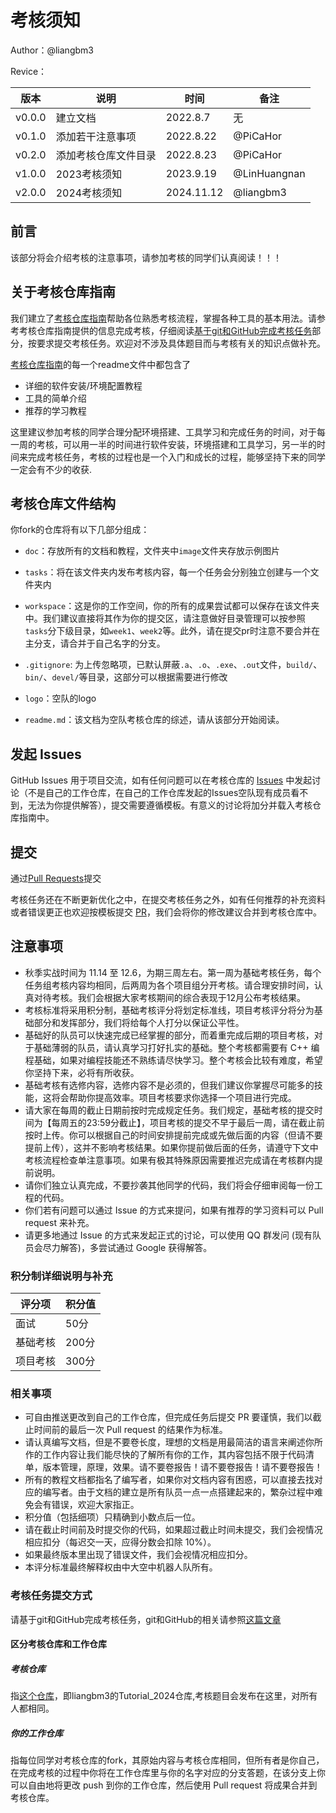 # 考核须知

Author：@liangbm3

Revice：

| 版本     | 说明         | 时间         | 备注           |
| ------ | ---------- | ---------- | ------------ |
| v0.0.0 | 建立文档       | 2022.8.7   | 无            |
| v0.1.0 | 添加若干注意事项   | 2022.8.22  | @PiCaHor     |
| v0.2.0 | 添加考核仓库文件目录 | 2022.8.23  | @PiCaHor     |
| v1.0.0 | 2023考核须知   | 2023.9.19  | @LinHuangnan |
| v2.0.0 | 2024考核须知   | 2024.11.12 | @liangbm3    |

## 前言

该部分将会介绍考核的注意事项，请参加考核的同学们认真阅读！！！

## 关于考核仓库指南

我们建立了[考核仓库指南](https://github.com/liangbm3/Tutorial_2024)帮助各位熟悉考核流程，掌握各种工具的基本用法。请参考考核仓库指南提供的信息完成考核，仔细阅读[基于git和GitHub完成考核任务](./基于git和GitHub完成考核任务.md)部分，按要求提交考核任务。欢迎对不涉及具体题目而与考核有关的知识点做补充。

[考核仓库指南](https://github.com/liangbm3/Tutorial_2024/doc)的每一个readme文件中都包含了
- 详细的软件安装/环境配置教程
- 工具的简单介绍
- 推荐的学习教程

这里建议参加考核的同学合理分配环境搭建、工具学习和完成任务的时间，对于每一周的考核，可以用一半的时间进行软件安装，环境搭建和工具学习，另一半的时间来完成考核任务，考核的过程也是一个入门和成长的过程，能够坚持下来的同学一定会有不少的收获.


## 考核仓库文件结构

你fork的仓库将有以下几部分组成：

+ `doc`：存放所有的文档和教程，文件夹中`image`文件夹存放示例图片

+ `tasks`：将在该文件夹内发布考核内容，每一个任务会分别独立创建与一个文件夹内

+ `workspace`：这是你的工作空间，你的所有的成果尝试都可以保存在该文件夹中。我们建议直接将其作为你的提交区，请注意做好目录管理可以按参照`tasks`分下级目录，如`week1`、`week2`等。此外，请在提交pr时注意不要合并在主分支，请合并于自己名字的分支。

+ `.gitignore`: 为上传忽略项，已默认屏蔽`.a`、`.o`、`.exe`、`.out`文件，`build/`、`bin/`、`devel/`等目录，这部分可以根据需要进行修改

+ `logo`：空队的logo

+ `readme.md`：该文档为空队考核仓库的综述，请从该部分开始阅读。 



## 发起 Issues

GitHub Issues 用于项目交流，如有任何问题可以在考核仓库的 [Issues](https://github.com/liangbm3/Tutorial_2024/issues) 中发起讨论（不是自己的工作仓库，在自己的工作仓库发起的Issues空队现有成员看不到，无法为你提供解答），提交需要遵循模板。有意义的讨论将加分并载入考核仓库指南中。

## 提交 

通过[Pull Requests](https://github.com/liangbm3/Tutorial_2024/pulls)提交

考核任务还在不断更新优化之中，在提交考核任务之外，如有任何推荐的补充资料或者错误更正也欢迎按模板提交 [PR](https://github.com/liangbm3/Tutorial_2024/pulls)，我们会将你的修改建议合并到考核仓库中。

## 注意事项
- 秋季实战时间为 11.14 至 12.6，为期三周左右。第一周为基础考核任务，每个任务组考核内容均相同，后两周为各个项目组分开考核。请合理安排时间，认真对待考核。我们会根据大家考核期间的综合表现于12月公布考核结果。
- 考核标准将采用积分制，基础考核评分将划定标准线，项目考核评分将分为基础部分和发挥部分，我们将给每个人打分以保证公平性。
- 基础好的队员可以快速完成已经掌握的部分，而着重完成后期的项目考核，对于基础薄弱的队员，请认真学习打好扎实的基础。整个考核都需要有 C++ 编程基础，如果对编程技能还不熟练请尽快学习。整个考核会比较有难度，希望你坚持下来，必将有所收获。
- 基础考核有选修内容，选修内容不是必须的，但我们建议你掌握尽可能多的技能，这将会帮助你提高效率。项目考核要求你选择一个项目进行完成。
- 请大家在每周的截止日期前按时完成规定任务。我们规定，基础考核的提交时间为【每周五的23:59分截止】，项目考核的提交不早于最后一周，请在截止前按时上传。你可以根据自己的时间安排提前完成或先做后面的内容（但请不要提前上传），这并不影响考核结果。如果你提前做后面的任务，请遵守下文中考核流程检查单注意事项。如果有极其特殊原因需要推迟完成请在考核群内提前说明。
- 请你们独立认真完成，不要抄袭其他同学的代码，我们将会仔细审阅每一份工程的代码。
- 你们若有问题可以通过 Issue 的方式来提问，如果有推荐的学习资料可以 Pull request 来补充。
- 请更多地通过 Issue 的方式来发起正式的讨论，可以使用 QQ 群发问 (现有队员会尽力解答)，多尝试通过 Google 获得解答。

### 积分制详细说明与补充
| 评分项 | 积分值 |
| ---- | ---- | 
| 面试 | 50分 |
| 基础考核 | 200分 |
| 项目考核 | 300分 |

### 相关事项
- 可自由推送更改到自己的工作仓库，但完成任务后提交 PR 要谨慎，我们以截止时间前的最后一次 Pull request 的结果作为标准。
- 请认真编写文档，但是不要卷长度，理想的文档是用最简洁的语言来阐述你所作的工作内容让我们能尽快的了解所有你的工作，其内容包括不限于代码清单，版本管理，原理，效果。请不要卷报告！请不要卷报告！请不要卷报告！
- 所有的教程文档都指名了编写者，如果你对文档内容有困惑，可以直接去找对应的编写者。由于文档的建立是所有队员一点一点搭建起来的，繁杂过程中难免会有错误，欢迎大家指正。
- 积分值（包括细项）只精确到小数点后一位。
- 请在截止时间前及时提交你的代码，如果超过截止时间未提交，我们会视情况相应扣分（每迟交一天，应得分数会扣除 10%）。
- 如果最终版本里出现了错误文件，我们会视情况相应扣分。
- 本评分标准最终解释权由中大空中机器人队所有。

### 考核任务提交方式
请基于git和GitHub完成考核任务，git和GitHub的相关请参照[这篇文章](./基于git和GitHub完成考核任务.md)
#### 区分考核仓库和工作仓库
##### 考核仓库
指[这个仓库](https://github.com/liangbm3/Tutorial_2024)，即liangbm3的Tutorial_2024仓库,考核题目会发布在这里，对所有人都相同。
##### 你的工作仓库
指每位同学对考核仓库的fork，其原始内容与考核仓库相同，但所有者是你自己，在完成考核的过程中你将在工作仓库里与你的名字对应的分支答题，在该分支上你可以自由地将更改 push 到你的工作仓库，然后使用 Pull request 将成果合并到考核仓库。
